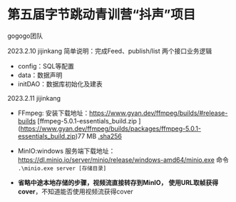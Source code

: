 # 第五届字节跳动青训营“抖声”项目

gogogo团队



2023.2.10 jijinkang  简单说明：完成Feed、publish/list 两个接口业务逻辑

- config：SQL等配置
- data：数据声明
- initDAO：数据库初始化及建表

2023.2.11 jijinkang 

- FFmpeg: 安装下载地址：https://www.gyan.dev/ffmpeg/builds/#release-builds    [ffmpeg-5.0.1-essentials_build.zip  ]   (https://www.gyan.dev/ffmpeg/builds/packages/ffmpeg-5.0.1-essentials_build.zip)77 MB [.sha256](https://www.gyan.dev/ffmpeg/builds/packages/ffmpeg-5.0.1-essentials_build.zip.sha256)

- MinIO:windows 服务端下载地址： https://dl.minio.io/server/minio/release/windows-amd64/minio.exe  命令` .\minio.exe server [存储目录]`

- **省略中途本地存储的步骤，视频流直接转存到MinIO， 使用URL取帧获得cover**，不知道能否使用视频流获得cover





